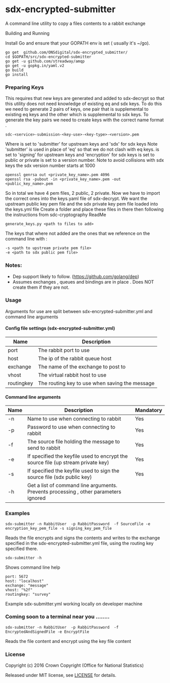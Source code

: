 # sdx-encrypted-submitter

A command line utility to copy a files contents to a rabbit exchange

Building and Running

Install Go and ensure that your GOPATH env is set ( usually it's ~/go).

```
go get  github.com/ONSdigital/sdx-encrypted_submitter/
cd $GOPATH/src/sdx-encrypted-submitter
go get -u github.com/streadway/amqp
go get -u gopkg.in/yaml.v2
go build
go install
```

### Preparing Keys

This requires that new keys are generated and added to sdx-decrypt so that this utility does not 
need knowledge of existing eq and sdx keys. To do this we need to generate 2 pairs of keys, one pair that 
is supplemental to existing eq keys and the other which is supplemental to sdx keys.
To generate the key pairs we need to create keys with the correct name format .
```
sdc-<service>-submission-<key-use>-<key-type>-<version>.pem
```
Where 
<service> is set to 'submitter' for upstream keys and 'sdx' for sdx keys
Note 'submitter' is used in place of 'eq' so that we do not clash with eq keys.
<key-use> is set to 'signing' for upstream keys and 'encryption' for sdx keys
<key-type> is set to public or private
<version> is set to a version number. Note to avoid collisions with sdx keys the sdx version number starts at 1000

```
openssl genrsa out <private_key_name>.pem 4096 
openssl rsa -pubout -in <private_key_name>.pem -out <public_key_name>.pem
```

So in total we have 4 pem files, 2 public, 2 private. 
Now we have to import the correct ones into the keys.yaml file of sdx-decrypt. 
We want the upstream public key pem file and the sdx private key pem file loaded into the keys.yml file
Create a folder and place these files in there then following the instructions from sdc-cryptography ReadMe
```
generate_keys.py <path to files to add>
```
The keys that where not added are the ones that we reference on the command line with :
```
-s <path to upstream private pem file>
-e <path to sdx public pem file>
```

### Notes: 
* Dep support likely to follow. (https://github.com/golang/dep)
* Assumes exchanges , queues and bindings are in place . Does NOT create them if they are not.


### Usage

Arguments for use are split between sdx-encrypted-submitter.yml and command line arguments

#### Config file settings (sdx-encrypted-submitter.yml) 

Name | Description
-----|--------- 
port|The rabbit port to use 
host|The ip of the rabbit queue host
exchange|The name of the exchange to post to
vhost|The virtual rabbit host to use 
routingkey|The routing key to use when saving the message

#### Command line arguments

Name | Description | Mandatory
-----|---------|----------
-n|Name to use when connecting to rabbit|Yes
-p|Password to use when connecting to rabbit|Yes
-f|The source file holding the message to send to rabbit|Yes
-e|If specified the keyfile used to encrypt the source file (up stream private key)|Yes
-s|If specified the keyfile used to sign the source file (sdx public key)|Yes
-h|Get a list of command line arguments. Prevents processing , other parameters ignored
 


### Examples
```
sdx-submitter -n RabbitUser  -p RabbitPassword  -f SourceFile -e encryption_key_pem_file -s signing_key_pem_file
```

Reads the file encrypts and signs the contents and writes to the exchange specified in the sdx-encrypted-submitter.yml file, using the routing key specified there.

```
sdx-submitter -h  
```
Shows command line help

```
port: 5672
host: "localhost"
exchange: "message"
vhost: "%2f"
routingkey: "survey"

```
Example sdx-submitter.yml working locally on developer machine


### Coming soon to a terminal near you ........
```
sdx-submitter -n RabbitUser  -p RabbitPassword  -f EncryptedAndSignedFile -e EncryptFile
```
Reads the file content and encrypt using the key file content 

### License

Copyright (c) 2016 Crown Copyright (Office for National Statistics)

Released under MIT license, see [LICENSE](LICENSE) for details.











































































































































































































































































































